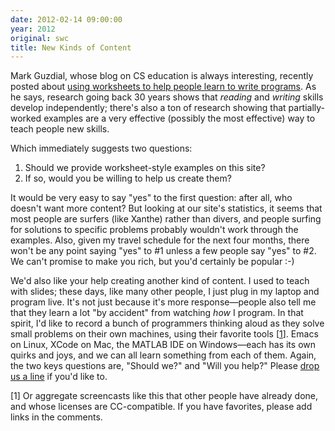 ```yaml
---
date: 2012-02-14 09:00:00
year: 2012
original: swc
title: New Kinds of Content
---
```

<p>Mark Guzdial, whose blog on CS education is always interesting, recently posted about <a href="http://computinged.wordpress.com/2012/02/14/using-a-worksheet-to-address-a-cs-education-problem/">using worksheets to help people learn to write programs</a>. As he says, research going back 30 years shows that <em>reading</em> and <em>writing</em> skills develop independently; there's also a ton of research showing that partially-worked examples are a very effective (possibly the most effective) way to teach people new skills.</p>
<p>Which immediately suggests two questions:</p>
<ol>
<li>Should we provide worksheet-style examples on this site?</li>
<li>If so, would you be willing to help us create them?</li>
</ol>
<p>It would be very easy to say "yes" to the first question: after all, who doesn't want more content? But looking at our site's statistics, it seems that most people are surfers (like Xanthe) rather than divers, and people surfing for solutions to specific problems probably wouldn't work through the examples. Also, given my travel schedule for the next four months, there won't be any point saying "yes" to #1 unless a few people say "yes" to #2. We can't promise to make you rich, but you'd certainly be popular :-)</p>
<p>We'd also like your help creating another kind of content. I used to teach with slides; these days, like many other people, I just plug in my laptop and program live. It's not just because it's more response&mdash;people also tell me that they learn a lot "by accident" from watching <em>how</em> I program. In that spirit, I'd like to record a bunch of programmers thinking aloud as they solve small problems on their own machines, using their favorite tools [<a href="#1">1</a>]. Emacs on Linux, XCode on Mac, the MATLAB IDE on Windows&mdash;each has its own quirks and joys, and we can all learn something from each of them. Again, the two keys questions are, "Should we?" and "Will you help?" Please <a href="mailto:{{site.contact}}">drop us a line</a> if you'd like to.</p>
<p>[<a name="1"></a>1] Or aggregate screencasts like this that other people have already done, and whose licenses are CC-compatible. If you have favorites, please add links in the comments.</p>
